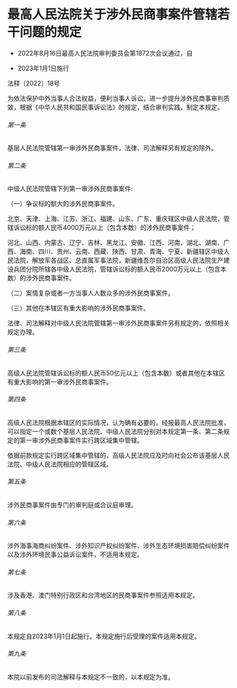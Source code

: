 # 最高人民法院关于涉外民商事案件管辖若干问题的规定

- 2022年8月16日最高人民法院审判委员会第1872次会议通过，自

- 2023年1月1日施行

<!-- INFO END -->

法释〔2022〕18号

为依法保护中外当事人合法权益，便利当事人诉讼，进一步提升涉外民商事审判质效，根据《中华人民共和国民事诉讼法》的规定，结合审判实践，制定本规定。

###### 第一条

基层人民法院管辖第一审涉外民商事案件，法律、司法解释另有规定的除外。

###### 第二条

中级人民法院管辖下列第一审涉外民商事案件:

（一）争议标的额大的涉外民商事案件。

北京、天津、上海、江苏、浙江、福建、山东、广东、重庆辖区中级人民法院，管辖诉讼标的额人民币4000万元以上（包含本数）的涉外民商事案件；

河北、山西、内蒙古、辽宁、吉林、黑龙江、安徽、江西、河南、湖北、湖南、广西、海南、四川、贵州、云南、西藏、陕西、甘肃、青海、宁夏、新疆辖区中级人民法院，解放军各战区、总直属军事法院，新疆维吾尔自治区高级人民法院生产建设兵团分院所辖各中级人民法院，管辖诉讼标的额人民币2000万元以上（包含本数）的涉外民商事案件。

（二）案情复杂或者一方当事人人数众多的涉外民商事案件。

（三）其他在本辖区有重大影响的涉外民商事案件。

法律、司法解释对中级人民法院管辖第一审涉外民商事案件另有规定的，依照相关规定办理。

###### 第三条

高级人民法院管辖诉讼标的额人民币50亿元以上（包含本数）或者其他在本辖区有重大影响的第一审涉外民商事案件。

###### 第四条

高级人民法院根据本辖区的实际情况，认为确有必要的，经报最高人民法院批准，可以指定一个或数个基层人民法院、中级人民法院分别对本规定第一条、第二条规定的第一审涉外民商事案件实行跨区域集中管辖。

依据前款规定实行跨区域集中管辖的，高级人民法院应及时向社会公布该基层人民法院、中级人民法院相应的管辖区域。

###### 第五条

涉外民商事案件由专门的审判庭或合议庭审理。

###### 第六条

涉外海事海商纠纷案件、涉外知识产权纠纷案件、涉外生态环境损害赔偿纠纷案件以及涉外环境民事公益诉讼案件，不适用本规定。

###### 第七条

涉及香港、澳门特别行政区和台湾地区的民商事案件参照适用本规定。

###### 第八条

本规定自2023年1月1日起施行。本规定施行后受理的案件适用本规定。

###### 第九条

本院以前发布的司法解释与本规定不一致的，以本规定为准。

